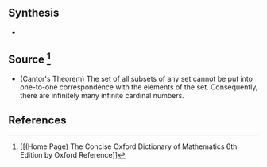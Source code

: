 ## Synthesis
- 
## Source [^1]
- (Cantor's Theorem) The set of all subsets of any set cannot be put into one-to-one correspondence with the elements of the set. Consequently, there are infinitely many infinite cardinal numbers. 
## References

[^1]: [[(Home Page) The Concise Oxford Dictionary of Mathematics 6th Edition by Oxford Reference]]